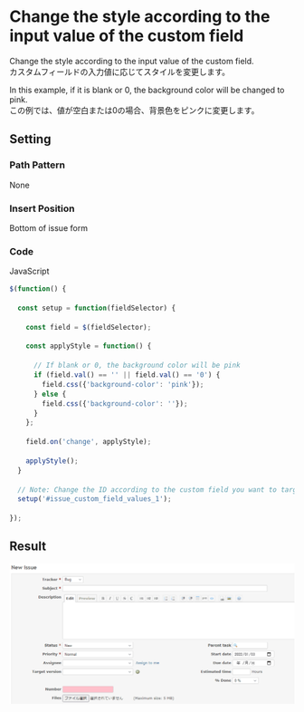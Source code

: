 # Change the style according to the input value of the custom field

Change the style according to the input value of the custom field.  
カスタムフィールドの入力値に応じてスタイルを変更します。

In this example, if it is blank or 0, the background color will be changed to pink.  
この例では、値が空白または0の場合、背景色をピンクに変更します。

## Setting

### Path Pattern

None

### Insert Position

Bottom of issue form
<!-- 
Head of all pages
Bottom of issue form
Bottom of issue detail
Bottom of all pages
-->

### Code

JavaScript
<!--
JavaScript
CSS
HTML
-->

```javascript
$(function() {

  const setup = function(fieldSelector) {

    const field = $(fieldSelector);

    const applyStyle = function() {

      // If blank or 0, the background color will be pink
      if (field.val() == '' || field.val() == '0') {
        field.css({'background-color': 'pink'});
      } else {
        field.css({'background-color': ''});
      }
    };

    field.on('change', applyStyle);

    applyStyle();
  }

  // Note: Change the ID according to the custom field you want to target.
  setup('#issue_custom_field_values_1');

});
```

## Result

![result](./result.gif)

